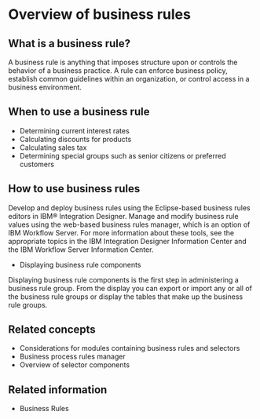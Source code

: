 <!-- image -->

# Overview of business rules

## What is a business rule?

A business rule
is anything that imposes structure upon or controls the behavior of
a business practice. A rule can enforce business policy, establish
common guidelines within an organization, or control access in a business
environment.

## When to use a business rule

- Determining current interest rates
- Calculating discounts for products
- Calculating sales tax
- Determining special groups such as senior citizens or preferred
customers

## How to use business rules

Develop and deploy
business rules using the Eclipse-based business rules editors in IBM® Integration
Designer.
Manage and modify business rule values using the web-based business
rules manager, which is an option of IBM Workflow
Server.
For more information about these tools, see the appropriate topics
in the IBM Integration
Designer Information
Center and the IBM Workflow
Server Information
Center.

- Displaying business rule components

Displaying business rule components is the first step in administering a business rule group. From the display you can export or import any or all of the business rule groups or display the tables that make up the business rule groups.

## Related concepts

- Considerations for modules containing business rules and selectors
- Business process rules manager
- Overview of selector components

## Related information

- Business Rules
